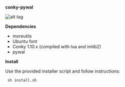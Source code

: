 <b>conky-pywal</b>

![alt tag](https://raw.githubusercontent.com/xexpanderx/conky-pywal/master/screenshot.png)

<b>Dependencies</b>

- moreutils
- Ubuntu font
- Conky 1.10.x (compiled with lua and imlib2)
- pywal

<b>Install</b>

Use the provided installer script and follow instructions:

<code> sh install.sh </code>
